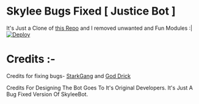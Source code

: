 # Skylee Bugs Fixed [ Justice Bot ]
It's Just a Clone of [this Repo](https://github.com/EmiliaDevs/SkyleeBot) and I removed unwanted and Fun Modules :|
[![Deploy](https://www.herokucdn.com/deploy/button.svg)](https://heroku.com/deploy?template=https://github.com/jayantkageri/JusticeBot)



# Credits :-

Credits for fixing bugs- [StarkGang](https://github.com/StarkGang) and [God Drick](https://github.com/EmiliaDevs)


Credits For Designing The Bot Goes To It's Original Developers. It's Just A Bug Fixed Version Of SkyleeBot.
